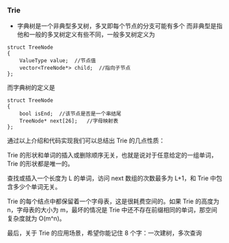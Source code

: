 ### Trie

* 字典树是一个非典型多叉树，多叉即每个节点的分支可能有多个
而非典型是指他和一般的多叉树定义有些不同，一般多叉树定义为
```
struct TreeNode
{
    ValueType value;  //节点值
    vector<TreeNode*> child;  //指向子节点
};
```

而字典树的定义是
```
struct TreeNode 
{
    bool isEnd;  //该节点是否是一个串结尾
    TreeNode* next[26];   //字母映射表
};
```
通过以上介绍和代码实现我们可以总结出 Trie 的几点性质：

Trie 的形状和单词的插入或删除顺序无关，也就是说对于任意给定的一组单词，Trie 的形状都是唯一的。

查找或插入一个长度为 L 的单词，访问 next 数组的次数最多为 L+1，和 Trie 中包含多少个单词无关。

Trie 的每个结点中都保留着一个字母表，这是很耗费空间的。如果 Trie 的高度为 n，字母表的大小为 m，最坏的情况是 Trie 中还不存在前缀相同的单词，那空间复杂度就为 O(m^n)。

最后，关于 Trie 的应用场景，希望你能记住 8 个字：一次建树，多次查询


